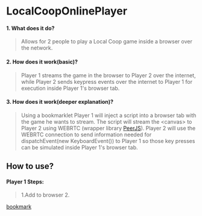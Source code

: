 # LocalCoopOnlinePlayer
  #### 1. What does it do?
  >Allows for 2 people to play a Local Coop 
  >game inside a browser over the network.
  #### 2. How does it work(basic)?
  >Player 1 streams the game in the browser to Player 2 over the internet,
  >while Player 2 sends keypress events over the internet to Player 1 for
  >execution inside Player 1's browser tab.
  #### 3. How does it work(deeper explanation)?
  >Using a bookmarklet Player 1 will inject a script into a browser tab 
  >with the game he wants to stream. The script will stream the \<canvas\>
  >to Player 2 using WEBRTC (wrapper library [PeerJS](https://peerjs.com/)). 
  >Player 2 will use the WEBRTC connection to send information needed for
  > dispatchEvent(new KeyboardEvent()) to Player 1 so those key presses can
  > be simulated inside Player 1's browser tab.
  ## How to use?
  #### Player 1 Steps:
  > 1.Add  to browser
  > 2.   
  
  [bookmark](javascript:(function()%7B%2F*%0A%20%20%20%20Loads%20script%20from%20src%20into%20page.%20Will%20return%20promise%20that%0A%20%20%20%20waits%20for%20script%20to%20load.%0A%20*%2F%0Afunction%20loadScript(url)%7B%0A%20%20%20%20let%20script%20%3D%20document.createElement(%22script%22)%3B%0A%20%20%20%20script.src%20%3D%20url%3B%0A%20%20%20%20document.body.appendChild(script)%3B%0A%0A%20%20%20%20return%20new%20Promise((resolve%2Creject)%20%3D%3E%7B%0A%20%20%20%20%20%20%20%20script.addEventListener(%22load%22%2C()%20%3D%3E%7B%0A%20%20%20%20%20%20%20%20%20%20%20%20resolve(%22File%20loaded%22)%3B%0A%20%20%20%20%20%20%20%20%7D)%3B%0A%20%20%20%20%20%20%20%20script.addEventListener(%22error%22%2Ce%20%3D%3E%20%7B%0A%20%20%20%20%20%20%20%20%20%20%20%20reject(e)%3B%0A%20%20%20%20%20%20%20%20%7D)%3B%0A%20%20%20%20%7D)%3B%0A%7D%0A%0A%2F*%0A%20%20%20%20Creates%20a%20peer%20that%20is%20waiting%20for%20a%20connection.Once%0A%20%20%20%20connected%20to%20will%20execute%20all%20key%20presses%20the%20other%20peer%20sends.%0A%20%20%20%20Will%20stream%20selected%20canvas%20to%20other%20peer.%0A%20*%2F%0Afunction%20createPeer(canvas)%7B%0A%20%20%20%20let%20p%20%3D%20new%20Peer()%3B%0A%0A%20%20%20%20%2F%2FDestroys%20connection%20when%20window%20closes%0A%20%20%20%20window.addEventListener(%22beforeunload%22%2C()%20%3D%3E%7B%0A%20%20%20%20%20%20%20p.destroy()%3B%0A%20%20%20%20%7D)%3B%0A%0A%20%20%20%20p.on(%22open%22%2Cid%20%3D%3E%7B%0A%20%20%20%20%20%20%20%20alert(%22Send%20this%20id%20to%20your%20friend%3A%22%20%2B%20id)%3B%0A%20%20%20%20%7D)%3B%0A%0A%20%20%20%20%2F%2FReceives%20keys%20pressed%20by%20other%20peer%20and%20streams%20canvas%0A%20%20%20%20p.on(%22connection%22%2Cconn%20%3D%3E%7B%0A%20%20%20%20%20%20%20%20%2F%2FOther%20peer%20sends%20over%20json%20with%20type%20of%20keyboard%20event(data.type)%20and%20options(data.options)%0A%20%20%20%20%20%20%20%20conn.on('data'%2Cdata%20%3D%3E%7B%0A%20%20%20%20%20%20%20%20%20%20%20%20canvas.dispatchEvent(new%20KeyboardEvent(data.type%2Cdata.options))%3B%0A%20%20%20%20%20%20%20%20%7D)%3B%0A%0A%20%20%20%20%20%20%20%20%2F%2FPrompts%20user%20for%20how%20many%20frames%20to%20stream%20the%20canvas%0A%20%20%20%20%20%20%20%20let%20frames%20%3D%20%2Bprompt(%22Max%20Frame%20cap%20for%20stream(negative%20number%20for%20no%20stream)%22)%3B%0A%20%20%20%20%20%20%20%20if(!isNaN(frames)%20%26%26%20frames%20%3E%200)%20%7B%0A%20%20%20%20%20%20%20%20%20%20%20%20let%20stream%20%3D%20canvas.captureStream(frames)%3B%0A%20%20%20%20%20%20%20%20%20%20%20%20p.call(conn.peer%2Cstream)%3B%0A%20%20%20%20%20%20%20%20%7D%0A%20%20%20%20%7D)%3B%0A%0A%20%20%20%20p.on(%22disconnected%22%2C%20()%20%3D%3E%7B%0A%20%20%20%20%20%20%20p.reconnect()%3B%0A%20%20%20%20%7D)%3B%0A%0A%20%20%20%20p.on(%22close%22%2C%20()%20%3D%3E%7B%0A%20%20%20%20%20%20%20%20p.destroy()%3B%0A%20%20%20%20%7D)%3B%0A%0A%20%20%20%20p.on(%22error%22%2C%20e%3D%3E%7B%0A%20%20%20%20%20%20%20%20alert(%22Error%3A%22%20%2B%20e.type%20%2B%20%22.%20Please%20reload%20the%20page%20an%20try%20again%22)%3B%0A%20%20%20%20%7D)%3B%0A%7D%0A%0A%2F*%0A%20%20%20%20Configures%20everything%20to%20be%20able%20to%20stream%20canvas.If%20iframe%20is%20selected%20opens%20in%20new%20tab(need%20to%20rerun%20bookmarklet).%0A%20%20%20%20Else%20will%20try%20to%20establish%20connection%20with%20other%20peer%20and%20stream%20canvas.%0A%20*%2F%0Afunction%20streamCanvas(canvas)%7B%0A%20%20%20%20loadScript(%22https%3A%2F%2Funpkg.com%2Fpeerjs%401.4.5%2Fdist%2Fpeerjs.min.js%22).then(()%20%3D%3E%7B%0A%20%20%20%20%20%20%20%20alert(%22Streaming%20canvas%3A%22%20%2B%20canvas.id)%0A%20%20%20%20%20%20%20%20createPeer(canvas)%3B%0A%20%20%20%20%7D%2C%20error%20%3D%3E%7B%0A%20%20%20%20%20%20%20%20alert(error%20%2B%20%22.%20Terminating%22)%3B%0A%20%20%20%20%7D)%3B%0A%7D%0A%0A%2F%2FIf%20user%20focused%20on%20an%20iframe%20or%20canvas%20then%20preform%20actions%0Aif(document.activeElement.tagName%20%3D%3D%3D%20%22CANVAS%22)%7B%0A%20%20%20%20streamCanvas(document.activeElement)%3B%0A%7D%0Aelse%20if(document.activeElement.tagName%20%3D%3D%3D%20%22IFRAME%22)%7B%0A%20%20%20%20alert(%22Please%20enable%20popups%22)%3B%0A%20%20%20%20window.open(document.activeElement.src)%3B%0A%7D%0Aelse%7B%0A%20%20%20%20%2F%2FPrompts%20user%20to%20select%20iframe%20or%20canvas%20if%20not%20focused%0A%20%20%20%20let%20canvases%20%3D%20document.getElementsByTagName(%22canvas%22)%3B%0A%20%20%20%20let%20iframes%20%3D%20document.getElementsByTagName(%22iframe%22)%3B%0A%20%20%20%20if(canvases.length%20%3E%200)%7B%0A%20%20%20%20%20%20%20%20let%20response%20%3D%20%22Input%20number%20for%20canvas%20you%20want%20to%20stream(-1%20if%20you%20want%20to%20open%20iframe)%3A%22%3B%0A%20%20%20%20%20%20%20%20for(let%20i%20%3D%200%3Bi%20%3C%20canvases.length%3Bi%2B%2B)%7B%0A%20%20%20%20%20%20%20%20%20%20%20%20response%20%2B%3D%20(i%20%2B%20%22.%22%20%2B%20canvases%5Bi%5D.id)%3B%0A%20%20%20%20%20%20%20%20%7D%0A%0A%20%20%20%20%20%20%20%20let%20i%20%3D%20%2Bprompt(response)%3B%0A%0A%20%20%20%20%20%20%20%20if(%20isNaN(i)%20%7C%7C%20i%20%3C%20-1%20%7C%7C%20i%20%3E%3D%20canvases.length)%7B%0A%20%20%20%20%20%20%20%20%20%20%20%20alert(%22Improper%20input.%20Terminating%22)%3B%0A%20%20%20%20%20%20%20%20%7D%0A%20%20%20%20%20%20%20%20else%20%7B%0A%20%20%20%20%20%20%20%20%20%20%20%20streamCanvas(canvases%5Bi%5D)%3B%0A%20%20%20%20%20%20%20%20%7D%0A%20%20%20%20%7D%0A%20%20%20%20else%20if(iframes.length%20%3E%200)%7B%0A%20%20%20%20%20%20%20%20let%20response%20%3D%20%22Input%20number%20for%20iframe%20you%20want%20to%20open%20in%20new%20window%3A%22%3B%0A%20%20%20%20%20%20%20%20for(let%20i%20%3D%200%3Bi%20%3C%20iframes.length%3Bi%2B%2B)%7B%0A%20%20%20%20%20%20%20%20%20%20%20%20response%20%2B%3D%20(i%20%2B%20%22.%22%20%2B%20iframes%5Bi%5D.id)%3B%0A%20%20%20%20%20%20%20%20%7D%0A%0A%20%20%20%20%20%20%20%20let%20i%20%3D%20%2Bprompt(response)%3B%0A%0A%20%20%20%20%20%20%20%20if(%20isNaN(i)%20%7C%7C%20i%20%3C%200%20%7C%7C%20i%20%3E%3D%20iframes.length)%7B%0A%20%20%20%20%20%20%20%20%20%20%20%20alert(%22Improper%20input.%20Terminating%22)%3B%0A%20%20%20%20%20%20%20%20%7D%0A%20%20%20%20%20%20%20%20else%7B%0A%20%20%20%20%20%20%20%20%20%20%20%20window.open(iframes%5Bi%5D.src)%3B%0A%20%20%20%20%20%20%20%20%7D%0A%20%20%20%20%7D%0A%20%20%20%20else%7B%0A%20%20%20%20%20%20%20%20alert(%22Sorry%20cant%20play%20the%20game%20multiplayer%22)%3B%0A%20%20%20%20%7D%0A%7D%7D)()%3B)

